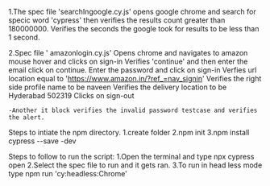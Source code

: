 1.The spec file 'searchIngoogle.cy.js' 
	opens google chrome and search for specic word 'cypress' then verifies the results count greater than 180000000.
	Verifies the seconds the google took for results to be less than 1 second.
	
2.Spec file ' amazonlogin.cy.js'
	Opens chrome and navigates to amazon mouse hover and clicks on sign-in 
	Verifies 'continue' and then enter the email click on continue.
	Enter the password and click on sign-in
	Verfies url location equal to 'https://www.amazon.in/?ref_=nav_signin'
	Verifies the right side profile name to be naveen 
	Verifies the delivery location to be Hyderabad 502319 
	Clicks on sign-out
	
	-Another it block verifies the invalid password testcase and verifies the alert.

Steps to intiate the npm directory.
	1.create folder
	2.npm init
	3.npm install cypress --save -dev

Steps to follow to run the script:
	1.Open the terminal and type npx cypress open
	2.Select the spec file to run and it gets ran.
	3.To run in head less mode type npm run 'cy:headless:Chrome'	

